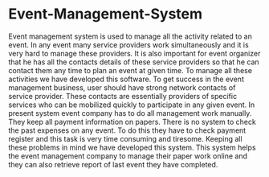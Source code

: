 # Event-Management-System
Event management system is used to manage all the activity related to an event. In any event 
many service providers work simultaneously and it is very hard to manage these providers. It 
is also important for event organizer that he has all the contacts details of these service 
providers so that he can contact them any time to plan an event at given time. To manage all 
these activities we have developed this software. To get success in the event management 
business, user should have strong network contacts of service provider. These contacts are 
essentially providers of specific services who can be mobilized quickly to participate in any 
given event. In present system event company has to do all management work manually.
They keep all payment information on papers. There is no system to check the past expenses 
on any event. To do this they have to check payment register and this task is very time 
consuming and tiresome. Keeping all these problems in mind we have developed this system. 
This system helps the event management company to manage their paper work online and 
they can also retrieve report of last event they have completed.
